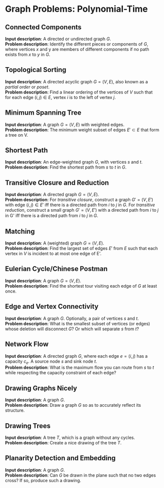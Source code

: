 # Graph Problems: Polynomial-Time

## Connected Components

__Input description__: A directed or undirected graph $G$.  
__Problem description__: Identify the different pieces or components of $G$, where vertices $x$ and y are members of different components if no path exists from $x$ to $y$ in $G$.  

## Topological Sorting

__Input description__: A directed acyclic graph $G =(V,E)$, also known as a _partial order_ or _poset_.  
__Problem description__: Find a linear ordering of the vertices of $V$ such that for each edge $(i,j) \in E$, vertex $i$ is to the left of vertex $j$.

## Minimum Spanning Tree

__Input description__: A graph $G =(V,E)$ with weighted edges.  
__Problem description__: The minimum weight subset of edges $E' \subset E$ that form a tree on V.

## Shortest Path

__Input description__: An edge-weighted graph $G$, with vertices $s$ and $t$.  
__Problem description__: Find the shortest path from $s$ to $t$ in $G$.

## Transitive Closure and Reduction

__Input description__: A directed graph $G =(V,E)$.  
__Problem description__: For _transitive closure_, construct a graph $G' =(V,E')$ with edge $(i,j) \in E'$ iff there is a directed path from $i$ to $j$ in $G$. For _transitive reduction_, construct a small graph $G' =(V,E')$ with a directed path from $i$ to $j$ in G' iﬀ there is a directed path from $i$ to $j$ in $G$.

## Matching

__Input description__: A (weighted) graph $G =(V,E)$.  
__Problem description__: Find the largest set of edges $E'$ from $E$ such that each vertex in $V$ is incident to at most one edge of E'.

## Eulerian Cycle/Chinese Postman

__Input description__: A graph $G =(V,E)$.  
__Problem description__: Find the shortest tour visiting each edge of $G$ at least once.

## Edge and Vertex Connectivity

__Input description__: A graph $G$. Optionally, a pair of vertices $s$ and $t$.  
__Problem description__: What is the smallest subset of vertices (or edges) whose deletion will disconnect $G$? Or which will separate $s$ from $t$?

## Network Flow

__Input description__: A directed graph $G$, where each edge $e =(i,j)$ has a capacity $c_e$. A source node $s$ and sink node $t$.  
__Problem description__: What is the maximum flow you can route from $s$ to $t$ while respecting the capacity constraint of each edge?

## Drawing Graphs Nicely

__Input description__: A graph $G$.  
__Problem description__: Draw a graph $G$ so as to accurately reflect its structure.

## Drawing Trees

__Input description__: A tree $T$, which is a graph without any cycles.  
__Problem description__: Create a nice drawing of the tree $T$.

## Planarity Detection and Embedding

__Input description__: A graph $G$.  
__Problem description__: Can $G$ be drawn in the plane such that no two edges cross? If so, produce such a drawing.

